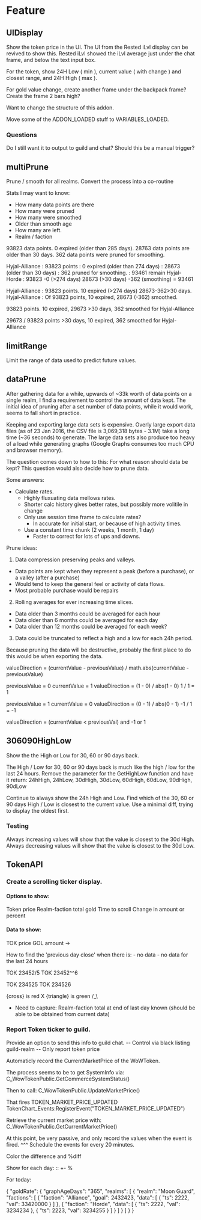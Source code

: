 # Feature

## UIDisplay

Show the token price in the UI.
The UI from the Rested iLvl display can be revived to show this.
Rested iLvl showed the iLvl average just under the chat frame, and below the text input box.

For the token, show 24H Low ( min ), current value ( with change ) and closest range, and 24H High ( max ).

For gold value change, create another frame under the backpack frame?
Create the frame 2 bars high?

Want to change the structure of this addon.

Move some of the ADDON_LOADED stuff to VARIABLES_LOADED.

### Questions

Do I still want it to output to guild and chat?
Should this be a manual trigger?


## multiPrune
Prune / smooth for all realms.
Convert the process into a co-routine

Stats I may want to know:
* How many data points are there
* How many were pruned
* How many were smoothed
* Older than smooth age
* How many are left.
* Realm / faction

93823 data points. 0 expired (older than 285 days).
28763 data points are older than 30 days.
362 data points were pruned for smoothing.

Hyjal-Alliance : 93823 points
               :     0 expired (older than 274 days)
               : 28673         (older than 30 days)
               :   362 pruned for smoothing.
               : 93461 remain
Hyjal-Horde    : 93823 -0 (>274 days) 28673 (>30 days) -362 (smoothing) = 93461

Hyjal-Alliance : 93823 points. 10 expired (>274 days) 28673-362>30 days.
Hyjal-Alliance : Of 93823 points, 10 expired, 28673 (-362) smoothed.

93823 points.  10 expired, 29673 >30 days, 362 smoothed for Hyjal-Alliance

29673 / 93823 points >30 days, 10 expired, 362 smoothed for Hyjal-Alliance





## limitRange
Limit the range of data used to predict future values.

## dataPrune
After gathering data for a while, upwards of ~33k worth of data points on a single realm,  I find a requirement to control the amount of data kept.
The initial idea of pruning after a set number of data points, while it would work, seems to fall short in practice.

Keeping and exporting large data sets is expensive.
Overly large export data files (as of 23 Jan 2016, the CSV file is 3,069,318 bytes - 3.1M) take a long time (~36 seconds) to generate.
The large data sets also produce too heavy of a load while generating graphs (Google Graphs consumes too much CPU and browser memory).



The question comes down to how to this: For what reason should data be kept?
This question would also decide how to prune data.

Some answers:
* Calculate rates.
  * Highly fluxuating data mellows rates.
  * Shorter calc history gives better rates, but possibly more volitile in change
  * Only use session time frame to calculate rates?
    * In accurate for initial start, or because of high activity times.
  * Use a constant time chunk (2 weeks, 1 month, 1 day)
    * Faster to correct for lots of ups and downs.

Prune ideas:
1. Data compression preserving peaks and valleys.
  * Data points are kept when they represent a peak (before a purchase), or a valley (after a purchase)
  * Would tend to keep the general feel or activity of data flows.
  * Most probable purchase would be repairs
2. Rolling averages for ever increasing time slices.
  * Data older than 3 months could be averaged for each hour
  * Data older than 6 months could be averaged for each day
  * Data older than 12 months could be averaged for each week?
3. Data could be truncated to reflect a high and a low for each 24h period.

Because pruning the data will be destructive, probably the first place to do this would be when exporting the data.



valueDirection = (currentValue - previousValue) / math.abs(currentValue - previousValue)

previousValue = 0
currentValue = 1
valueDirection = (1 - 0) / abs(1 - 0)
					1 / 1 = 1

previousValue = 1
currentValue = 0
valueDirection = (0 - 1) / abs(0 - 1)
					-1 / 1  = -1

valueDirection = (currentValue < previousVal) and -1 or 1



## 306090HighLow
Show the the High or Low for 30, 60 or 90 days back.

The High / Low for 30, 60 or 90 days back is much like the high / low for the last 24 hours.
Remove the parameter for the GetHighLow function and have it return:
24hHigh, 24hLow, 30dHigh, 30dLow, 60dHigh, 60dLow, 90dHigh, 90dLow

Continue to always show the 24h High and Low.
Find which of the 30, 60 or 90 days High / Low is closest to the current value.
Use a minimal diff, trying to display the oldest first.

### Testing
Always increasing values will show that the value is closest to the 30d High.
Always decreasing values will show that the value is closest to the 30d Low.



## TokenAPI


### Create a scrolling ticker display.

#### Options to show:
Token price
Realm-faction total gold
Time to scroll
Change in amount or percent

#### Data to show:
TOK price <direction icon> <change from previous day close>
GOL amount <direction icon> <change from previous day close> -> <Goal>

How to find the 'previous day close' when there is:
	- no data
	- no data for the last 24 hours

TOK 23452\/5
TOK 23452^^6

TOK 23452<green>5</green>
TOK 23452<red>6</red>

{cross} is red X
{triangle} is green /_\

- Need to capture:
Realm-faction total at end of last day known
	(should be able to be obtained from current data)

### Report Token ticker to guild.

Provide an option to send this info to guild chat.
	-- Control via black listing guild-realm
	-- Only report token price



Automaticly record the CurrentMarketPrice of the WoWToken.

The process seems to be to get SystemInfo via:
C_WowTokenPublic.GetCommerceSystemStatus()

Then to call:
C_WowTokenPublic.UpdateMarketPrice()

That fires TOKEN_MARKET_PRICE_UPDATED
TokenChart_Events:RegisterEvent("TOKEN_MARKET_PRICE_UPDATED")

Retrieve the current market price with:
C_WowTokenPublic.GetCurrentMarketPrice()

At this point, be very passive, and only record the values when the event is fired.
^^^  Schedule the events for every 20 minutes.

Color the difference and %diff

Show for each day:
<date> :: <dailyMin> <dailyMax> +-<dayChange> <dayChange percent>%

For today:






{
	"goldRate": {
		"graphAgeDays": "365",
		"realms": [
			{
				"realm": "Moon Guard",
				"factions": [
					{
						"faction": "Alliance",
						"goal": 2432423,
						"data": [
							{
								"ts": 2222,
								"val": 33420000
							}
						]
					}, {
						"faction": "Horde",
						"data": [
							{
								"ts": 2222,
								"val": 3234234
							},
							{
								"ts": 2223,
								"val": 3234255
							}
						]
					}
				]
			}
		]
	}
}